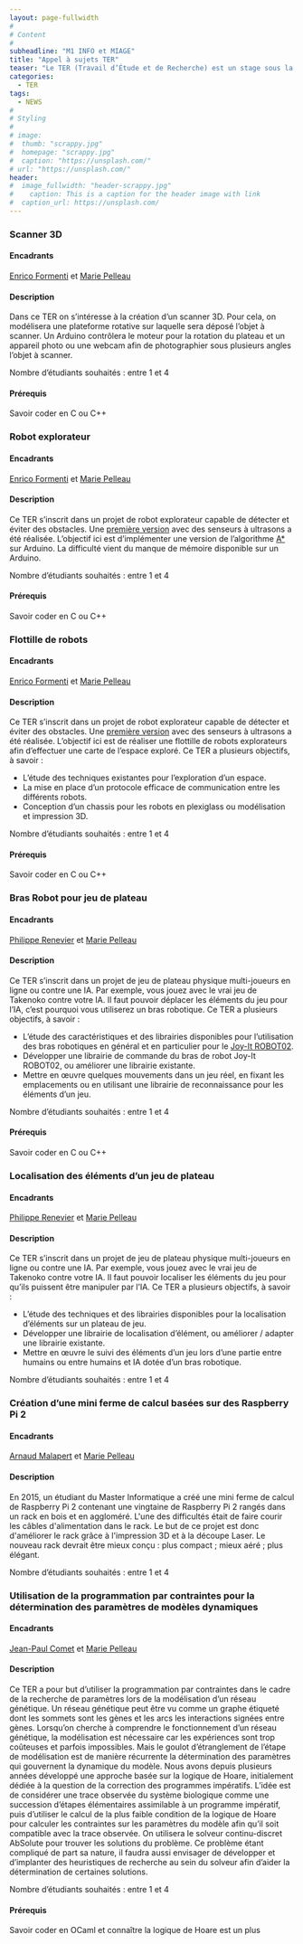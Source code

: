 ```yaml
---
layout: page-fullwidth
#
# Content
#
subheadline: "M1 INFO et MIAGE"
title: "Appel à sujets TER"
teaser: "Le TER (Travail d’Étude et de Recherche) est un stage sous la direction d’un encadrant universitaire ou industriel qui s’effectue par groupe de 2 à 4 étudiants (ingénierie) ou seul (recherche). Il sanctionne la fin du Master 1 et s’étend sur environ 3-4 mois (2 jours par semaine)."
categories:
  - TER
tags:
  - NEWS
#
# Styling
#
# image:
#  thumb: "scrappy.jpg"
#  homepage: "scrappy.jpg"
#  caption: "https://unsplash.com/"
# url: "https://unsplash.com/"
header:
#  image_fullwidth: "header-scrappy.jpg"
#    caption: This is a caption for the header image with link
#  caption_url: https://unsplash.com/
---
```


### Scanner 3D

#### Encadrants
[Enrico Formenti](mailto:enrico.formenti@unice.fr) et [Marie Pelleau](mailto:marie.pelleau@unice.fr)

#### Description
Dans ce TER on s’intéresse à la création d’un scanner 3D. Pour cela, on modélisera une plateforme rotative sur laquelle sera déposé l’objet à scanner. Un Arduino contrôlera le moteur pour la rotation du plateau et un appareil photo ou une webcam afin de photographier sous plusieurs angles l’objet à scanner.

Nombre d’étudiants souhaités : entre 1 et 4

#### Prérequis
Savoir coder en C ou C++




### Robot explorateur

#### Encadrants
[Enrico Formenti](mailto:enrico.formenti@unice.fr) et [Marie Pelleau](mailto:marie.pelleau@unice.fr)

#### Description
Ce TER s’inscrit dans un projet de robot explorateur capable de détecter et éviter des obstacles. Une [première version]( http://i3s.unice.fr/master-info/ter/TER-Scrappy/) avec des senseurs à ultrasons a été réalisée. L’objectif ici est d’implémenter une version de l’algorithme [A*](https://fr.wikipedia.org/wiki/Algorithme_A*) sur Arduino. La difficulté vient du manque de mémoire disponible sur un Arduino.

Nombre d’étudiants souhaités : entre 1 et 4

#### Prérequis
Savoir coder en C ou C++




### Flottille de robots

#### Encadrants
[Enrico Formenti](mailto:enrico.formenti@unice.fr) et [Marie Pelleau](mailto:marie.pelleau@unice.fr)

#### Description
Ce TER s’inscrit dans un projet de robot explorateur capable de détecter et éviter des obstacles. Une [première version]( http://i3s.unice.fr/master-info/ter/TER-Scrappy/) avec des senseurs à ultrasons a été réalisée. L’objectif ici est de réaliser une flottille de robots explorateurs afin d’effectuer une carte de l’espace exploré.
Ce TER a plusieurs objectifs, à savoir :
- L’étude des techniques existantes pour l’exploration d’un espace.
- La mise en place d’un protocole efficace de communication entre les différents robots.
- Conception d’un chassis pour les robots en plexiglass ou modélisation et impression 3D.

Nombre d’étudiants souhaités : entre 1 et 4

#### Prérequis
Savoir coder en C ou C++




### Bras Robot pour jeu de plateau

#### Encadrants
[Philippe Renevier](mailto:philippe.renevier@unice.fr) et [Marie Pelleau](mailto:marie.pelleau@unice.fr)

#### Description
Ce TER s’inscrit dans un projet de jeu de plateau physique multi-joueurs en ligne ou contre une IA. Par exemple, vous jouez avec le vrai jeu de Takenoko contre votre IA. Il faut pouvoir déplacer les éléments du jeu pour l’IA, c’est pourquoi vous utiliserez un bras robotique.
Ce TER a plusieurs objectifs, à savoir :
  - L’étude des caractéristiques et des librairies disponibles pour l’utilisation des bras robotiques en général et en particulier pour le [Joy-It ROBOT02](https://www.gotronic.fr/art-bras-robotique-joy-it-robot02-26637.htm).
  - Développer une librairie de commande du bras de robot Joy-It ROBOT02, ou améliorer une librairie existante.
  - Mettre en œuvre quelques mouvements dans un jeu réel, en fixant les emplacements ou en utilisant une librairie de reconnaissance pour les éléments d’un jeu.

Nombre d’étudiants souhaités : entre 1 et 4

#### Prérequis
Savoir coder en C ou C++




### Localisation des éléments d’un jeu de plateau

#### Encadrants
[Philippe Renevier](mailto:philippe.renevier@unice.fr) et [Marie Pelleau](mailto:marie.pelleau@unice.fr)

#### Description
Ce TER s’inscrit dans un projet de jeu de plateau physique multi-joueurs en ligne ou contre une IA. Par exemple, vous jouez avec le vrai jeu de Takenoko contre votre IA. Il faut pouvoir localiser les éléments du jeu pour qu’ils puissent être manipuler par l’IA.
Ce TER a plusieurs objectifs, à savoir :
  - L’étude des techniques et des librairies disponibles pour la localisation d’éléments sur un plateau de jeu.
  - Développer une librairie de localisation d’élément, ou améliorer / adapter une librairie existante.
  - Mettre en œuvre le suivi des éléments d’un jeu lors d’une partie entre humains ou entre humains et IA dotée d’un bras robotique.

Nombre d’étudiants souhaités : entre 1 et 4




### Création d’une mini ferme de calcul basées sur des Raspberry Pi 2

#### Encadrants
[Arnaud Malapert](mailto:arnaud.malapert@unice.fr) et [Marie Pelleau](mailto:marie.pelleau@unice.fr)

#### Description
En 2015, un étudiant du Master Informatique a créé une mini ferme de calcul de Raspberry Pi 2 contenant une vingtaine de Raspberry Pi 2 rangés dans un rack en bois et en aggloméré. L'une des difficultés était de faire courir les câbles d'alimentation dans le rack.
Le but de ce projet est donc d'améliorer le rack grâce à l'impression 3D et à la découpe Laser. Le nouveau rack devrait être mieux conçu : plus compact ; mieux aéré ;  plus élégant.

Nombre d’étudiants souhaités : entre 1 et 4




### Utilisation de la programmation par contraintes pour la détermination des paramètres de modèles dynamiques

#### Encadrants
[Jean-Paul Comet](mailto:comet@unice.fr) et [Marie Pelleau](mailto:marie.pelleau@unice.fr)

#### Description
Ce TER a pour but d’utiliser la programmation par contraintes dans le cadre de la recherche de paramètres lors de la modélisation d’un réseau génétique.
Un réseau génétique peut être vu comme un graphe étiqueté dont les sommets sont les gènes et les arcs les interactions signées entre gènes. Lorsqu’on cherche à comprendre le fonctionnement d’un réseau génétique, la modélisation est nécessaire car les expériences sont trop coûteuses et parfois impossibles. Mais le goulot d’étranglement de l’étape de modélisation est de manière récurrente la détermination des paramètres qui gouvernent la dynamique du modèle.
Nous avons depuis plusieurs années développé une approche basée sur la logique de Hoare, initialement dédiée à la question de la correction des programmes impératifs. L’idée est de considérer une trace observée du système biologique comme une succession d’étapes élémentaires assimilable à un programme impératif, puis d’utiliser le calcul de la plus faible condition de la logique de Hoare pour calculer les contraintes sur les paramètres du modèle afin qu’il soit compatible avec la trace observée.
On utilisera le solveur continu-discret AbSolute pour trouver les solutions du problème. Ce problème étant compliqué de part sa nature, il faudra aussi envisager de développer et d’implanter des heuristiques de recherche au sein du solveur afin d’aider la détermination de certaines solutions.

Nombre d’étudiants souhaités : entre 1 et 4

#### Prérequis
Savoir coder en OCaml et connaître la logique de Hoare est un plus




